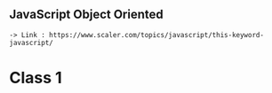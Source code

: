 ## JavaScript Object Oriented

    -> Link : https://www.scaler.com/topics/javascript/this-keyword-javascript/

# Class 1
